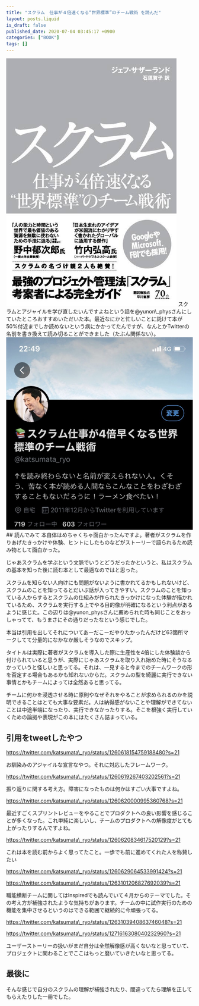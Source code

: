 ```yaml
---
title: "スクラム　仕事が４倍速くなる“世界標準”のチーム戦術 を読んだ"
layout: posts.liquid
is_draft: false
published_date: 2020-07-04 03:45:17 +0900
categories: ["BOOK"]
tags: []
---
```


<img class="in_article" src="/public/images/2020/07/img_1458.jpg">
スクラムとアジャイルを学び直したいんですよねという話を@yunon\_physさんにしていたところおすすめいただいた本。最近なにかと忙しいことに託けて本が50%付近までしか読めないという病にかかってたんですが、なんとかTwitterの名前を書き換えて読み切ることができました（たぶん関係ない）。

<img class="in_article" src="/public/images/2020/07/img_0912-996x1024.jpg">
## 読んでみて
本自体はめちゃくちゃ面白かったんですよ。著者がスクラムを作りあげたきっかけや体験、ヒントにしたものなどがストーリーで語られるため読み物として面白かった。

じゃあスクラムを学ぶという文脈でいうとどうだったかというと、私はスクラムの基本を知った後に読む本として最適なのではと思った。

スクラムを知らない人向けにも問題がないように書かれてるかもしれないけど、スクラムのことを知ってるとだいぶ話が入ってきやすい。スクラムのことを知っている人からするとスクラムの仕組みが作られたきっかけになった体験が描かれているため、スクラムを実行する上でやる目的像が明確になるという利点があるように感じた。この辺りは@yunon\_physさんに薦められた時も同じことをおっしゃってて、もうまさにその通りだったなという感じでした。

本当は引用を出してそれについてあーだこーだやりたかったんだけど63箇所マークしてて分量的になかなか厳しそうなのでスキップ。

タイトルは実際に著者がスクラムを導入した際に生産性を4倍にした体験談から付けられていると思うが、実際にじゃあスクラムを取り入れ始めた時にそうなるかっていうと怪しいと思ってる。それは、一見すると今までのチームワークの形を否定する場合もあるかも知れないからだ。スクラムの型を綺麗に実行できない事情とかもチームによっては全然あると思ってる。

チームに何かを浸透させる時に原則やなぜそれをやることが求められるのかを説明できることはとても大事な要素だ。人は納得感がないことや理解ができてないことは中途半端になったり、実行できなかったりする。そこを根強く実行していくための論拠や表現がこの本にはたくさん詰まっている。

## 引用をtweetしたやつ
https://twitter.com/katsumata\_ryo/status/1260618154759188480?s=21

お馴染みのアジャイルな宣言なやつ。それに対応したフレームワーク。

https://twitter.com/katsumata\_ryo/status/1260619267403202561?s=21

振り返りに関する考え方。障害になったものは何かはすごい大事ですよね。

https://twitter.com/katsumata\_ryo/status/1260620000995360768?s=21

最近すごくスプリントレビューをやることでプロダクトへの良い影響を感じることが多くなった。これ単純に楽しいし、チームのプロダクトへの解像度がとても上がったりするんですよね。

https://twitter.com/katsumata\_ryo/status/1260620834617520129?s=21

これは本を読む前からよく思ってたこと。一歩でも前に進めてくれた人を称賛したい

https://twitter.com/katsumata\_ryo/status/1260629064533991424?s=21

https://twitter.com/katsumata\_ryo/status/1263101206827692039?s=21

職能横断チームに関してはInspiredでも読んでいて４月からのテーマでした。その考え方が補強されたような気持ちがあります。チームの中に試作実行のための機能を集中させるというのはできる範囲で継続的に今頑張ってる。

https://twitter.com/katsumata\_ryo/status/1263103940863746048?s=21

https://twitter.com/katsumata\_ryo/status/1271616308040232960?s=21

ユーザーストーリーの扱いがまだ自分は全然解像感が高くないなと思っていて、プロジェクトに関わることでここはもっと磨いていきたいなと思ってる。

## 最後に
そんな感じで自分のスクラムの理解が補強されたり、間違ってたら理解を正してもらえたりした一冊でした。


